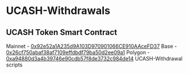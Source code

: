 # UCASH-Withdrawals

## UCASH Token Smart Contract
Mainnet - [0x92e52a1A235d9A103D970901066CE910AAceFD37](https://etherscan.io/token/0x92e52a1a235d9a103d970901066ce910aacefd37)
Base - [0x26cf750abaf38af7109effdbdf79ba50d2ee09a1](https://basescan.org/token/0x26cf750abaf38af7109effdbdf79ba50d2ee09a1)
Polygon - [0xa94880d3a4b39746e90cdb57f8de3732c984de14](https://polygonscan.com/address/0xa94880d3a4b39746e90cdb57f8de3732c984de14)
UCASH-Withdrawal scripts
